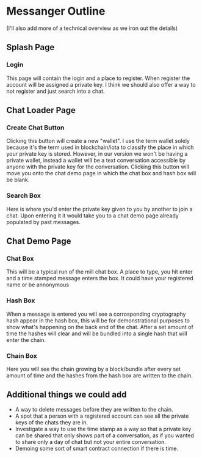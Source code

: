 # Messanger Outline

(I'll also add more of a technical overview as we iron out the details)

## Splash Page
 ### Login
 This page will contain the login and a place to register. When register the account will be assigned a private key. I think we should    also offer a way to not register and just search into a chat.

## Chat Loader Page
   ### Create Chat Button
   Clicking this button will create a new "wallet". I use the term wallet solely because it's the term used in blockchain/iota to classify    the place in which your private key is stored. However, in our version we won't be having a private wallet, instead a wallet will be a    text conversation accessible by anyone with the private key for the conversation. Clicking this button will move you onto the chat demo    page in which the chat box and hash box will be blank.
   
   ### Search Box
   Here is where you'd enter the private key given to you by another to join a chat. Upon entering it it would take you to a chat demo        page already populated by past messages.

## Chat Demo Page
   ### Chat Box
   This will be a typical run of the mill chat box. A place to type, you hit enter and a time stamped message enters the box. It could        have your registered name or be annonymous 
   
   ### Hash Box
   When a message is entered you will see a corrosponding cryptography hash appear in the hash box, this will be for demonstrational          purposes to show what's happening on the back end of the chat. After a set amount of time the hashes will clear and will be bundled        into a   single hash that will enter the chain.
   
   ### Chain Box
   Here you will see the chain growing by a block/bundle after every set amount of time and the hashes from the hash box are written to      the chain.
   
## Additional things we could add
   - A way to delete messages before they are written to the chain.
   - A spot that a person with a registered account can see all the private keys of the chats they are in.
   - Investigate a way to use the time stamp as a way so that a private key can be shared that only shows part of a conversation, as if      you wanted to share only a day of chat but not your entire conversation. 
   - Demoing some sort of smart contract connection if there is time.

